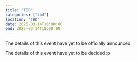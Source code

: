 ```yaml
---
title: "TBD"
categories: ["tbd"]
location: "TBD"
date: 2025-03-14T16:00:00
end: 2025-03-14T18:00:00
---
```


The details of this event have yet to be officially announced.

<!--more-->

The details of this event have yet to be decided :p
